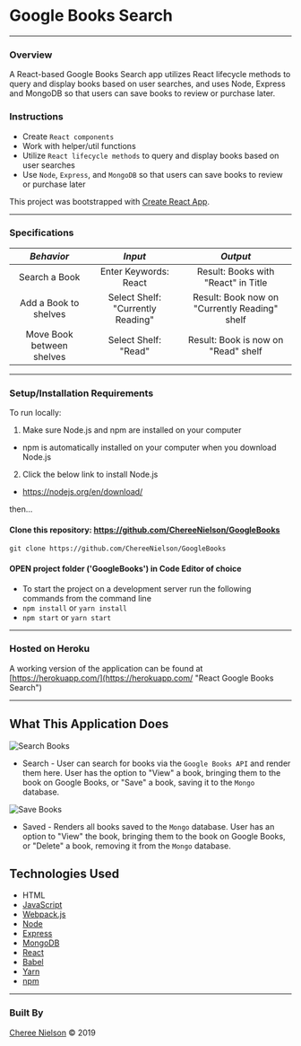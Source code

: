 # Google Books Search

----
### **Overview**

A React-based Google Books Search app utilizes React lifecycle methods to query and display books based on user searches, and uses Node, Express and MongoDB so that users can save books to review or purchase later.

### **Instructions**
- Create `React components`
- Work with helper/util functions
- Utilize `React lifecycle methods` to query and display books based on user searches
- Use `Node`, `Express`, and `MongoDB` so that users can save books to review or purchase later

This project was bootstrapped with [Create React App](https://github.com/facebook/create-react-app).

----
### **Specifications**
| _Behavior_ | _Input_ | _Output_ |
|:---------------------------------------------------------------------:|:---------------------------------------------------------------------------:|:-------------------------------------------------------------------------------------------------------------------:|
| Search a Book | Enter Keywords: React | Result: Books with "React" in Title |
| Add a Book to shelves | Select Shelf: "Currently Reading" | Result: Book now on "Currently Reading" shelf |
| Move Book between shelves | Select Shelf: "Read" | Result: Book is now on "Read" shelf |

----
### **Setup/Installation Requirements**

To run locally:

1. Make sure Node.js and npm are installed on your computer
  * npm is automatically installed on your computer when you download Node.js

2. Click the below link to install Node.js 
  * https://nodejs.org/en/download/

then...

#### Clone this repository: https://github.com/ChereeNielson/GoogleBooks

```git clone https://github.com/ChereeNielson/GoogleBooks```

#### OPEN project folder ('GoogleBooks') in Code Editor of choice

* To start the project on a development server run the following commands from the command line
* ```npm install``` or ```yarn install```
* ```npm start``` or ```yarn start``` 

---
### Hosted on Heroku

A working version of the application can be found at [https://herokuapp.com/](https://herokuapp.com/ "React Google Books Search")

---
## What This Application Does

![Search Books](./images/search.png)
* Search - User can search for books via the `Google Books API` and render them here. User has the option to "View" a book, bringing them to the book on Google Books, or "Save" a book, saving it to the `Mongo` database.

![Save Books](./images/saved.png)
* Saved - Renders all books saved to the `Mongo` database. User has an option to "View" the book, bringing them to the book on Google Books, or "Delete" a book, removing it from the `Mongo` database.


## **Technologies Used**
* HTML
* [JavaScript](https://developer.mozilla.org/en-US/docs/Web/JavaScript)
* [Webpack.js](https://webpack.js.org/guides/getting-started/)
* [Node](https://nodejs.org/en/docs/)
* [Express](http://expressjs.com/)
* [MongoDB](https://docs.mongodb.com/)
* [React](https://reactjs.org/docs/getting-started.html)
* [Babel](https://babeljs.io/docs/en/)
* [Yarn](https://yarnpkg.com/en/)
* [npm](https://docs.npmjs.com/)

----
### **Built By**

[Cheree Nielson](https://github.com/ChereeNielson) © 2019